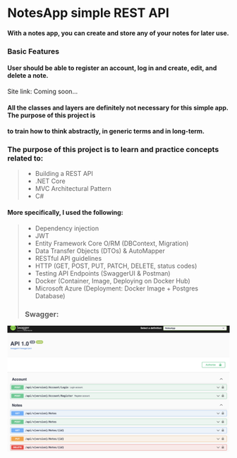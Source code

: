# NotesApp simple REST API 

#### With a notes app, you can create and store any of your notes for later use.

### Basic Features

#### User should be able to register an account, log in and create, edit, and delete a note.

Site link: Coming soon...

#### All the classes and layers are definitely not necessary for this simple app. The purpose of this project is
#### to train how to think abstractly, in generic terms and in long-term.

### The purpose of this project is to learn and practice concepts related to:
> - Building a REST API
> - .NET Core
> - MVC Architectural Pattern
> - C#

#### More specifically, I used the following:
> - Dependency injection
> - JWT
> - Entity Framework Core O/RM (DBContext, Migration)
> - Data Transfer Objects (DTOs) & AutoMapper
> - RESTful API guidelines
> - HTTP (GET, POST, PUT, PATCH, DELETE, status codes)
> - Testing API Endpoints (SwaggerUI & Postman)
> - Docker (Container, Image, Deploying on Docker Hub)
> - Microsoft Azure (Deployment: Docker Image + Postgres Database)
> 
> ### Swagger:

![image](https://github.com/kkaisa/NotesApp/blob/master/NotesApp_Swagger.png?raw=true)